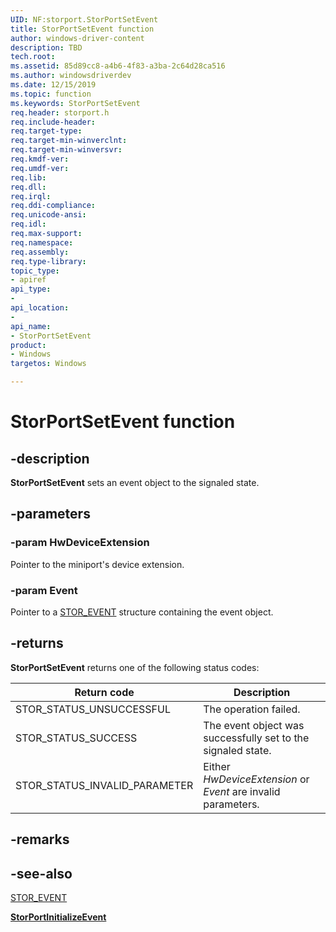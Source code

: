 ```yaml
---
UID: NF:storport.StorPortSetEvent
title: StorPortSetEvent function
author: windows-driver-content
description: TBD
tech.root:
ms.assetid: 85d89cc8-a4b6-4f83-a3ba-2c64d28ca516
ms.author: windowsdriverdev
ms.date: 12/15/2019
ms.topic: function
ms.keywords: StorPortSetEvent
req.header: storport.h
req.include-header:
req.target-type:
req.target-min-winverclnt:
req.target-min-winversvr:
req.kmdf-ver:
req.umdf-ver:
req.lib:
req.dll:
req.irql: 
req.ddi-compliance:
req.unicode-ansi:
req.idl:
req.max-support:
req.namespace:
req.assembly:
req.type-library: 
topic_type: 
- apiref
api_type: 
- 
api_location: 
- 
api_name: 
- StorPortSetEvent
product: 
- Windows
targetos: Windows

---
```


# StorPortSetEvent function

## -description

**StorPortSetEvent** sets an event object to the signaled state.

## -parameters

### -param HwDeviceExtension

Pointer to the miniport's device extension.

### -param Event

Pointer to a [STOR_EVENT](ns-storport-stor_event.md) structure containing the event object.

## -returns

**StorPortSetEvent** returns one of the following status codes:

| Return code | Description |
| ----------- | ----------- |
| STOR_STATUS_UNSUCCESSFUL | The operation failed. |
| STOR_STATUS_SUCCESS | The event object was successfully set to the signaled state. |
| STOR_STATUS_INVALID_PARAMETER | Either *HwDeviceExtension* or *Event* are invalid parameters. |

## -remarks

<!-- ????????????????????? -->

## -see-also

[STOR_EVENT](ns-storport-stor_event.md)

[**StorPortInitializeEvent**](ns-storport-storport_initialize_event.md)
